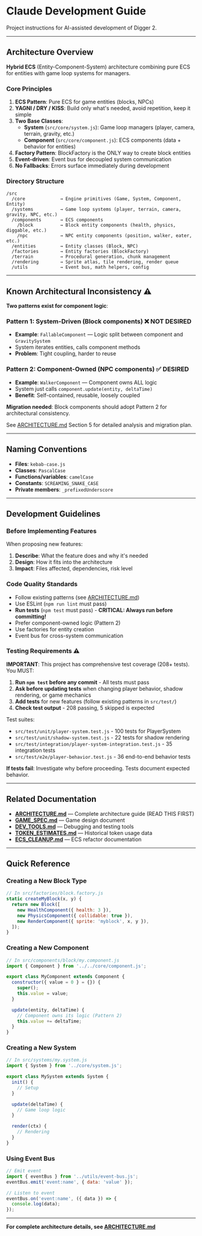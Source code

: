# Claude Development Guide

Project instructions for AI-assisted development of Digger 2.

---

## Architecture Overview

**Hybrid ECS** (Entity-Component-System) architecture combining pure ECS for entities with game loop systems for managers.

### Core Principles

1. **ECS Pattern**: Pure ECS for game entities (blocks, NPCs)
2. **YAGNI / DRY / KISS**: Build only what's needed, avoid repetition, keep it simple
3. **Two Base Classes**:
   - **System** (`src/core/system.js`): Game loop managers (player, camera, terrain, gravity, etc.)
   - **Component** (`src/core/component.js`): ECS components (data + behavior for entities)
4. **Factory Pattern**: BlockFactory is the ONLY way to create block entities
5. **Event-driven**: Event bus for decoupled system communication
6. **No Fallbacks**: Errors surface immediately during development

### Directory Structure

```
/src
  /core             → Engine primitives (Game, System, Component, Entity)
  /systems          → Game loop systems (player, terrain, camera, gravity, NPC, etc.)
  /components       → ECS components
    /block          → Block entity components (health, physics, diggable, etc.)
    /npc            → NPC entity components (position, walker, eater, etc.)
  /entities         → Entity classes (Block, NPC)
  /factories        → Entity factories (BlockFactory)
  /terrain          → Procedural generation, chunk management
  /rendering        → Sprite atlas, tile rendering, render queue
  /utils            → Event bus, math helpers, config
```

---

## Known Architectural Inconsistency ⚠️

**Two patterns exist for component logic**:

### Pattern 1: System-Driven (Block components) ❌ NOT DESIRED

- **Example**: `FallableComponent` — Logic split between component and `GravitySystem`
- System iterates entities, calls component methods
- **Problem**: Tight coupling, harder to reuse

### Pattern 2: Component-Owned (NPC components) ✅ DESIRED

- **Example**: `WalkerComponent` — Component owns ALL logic
- System just calls `component.update(entity, deltaTime)`
- **Benefit**: Self-contained, reusable, loosely coupled

**Migration needed**: Block components should adopt Pattern 2 for architectural consistency.

See [ARCHITECTURE.md](Docs/ARCHITECTURE.md) Section 5 for detailed analysis and migration plan.

---

## Naming Conventions

- **Files**: `kebab-case.js`
- **Classes**: `PascalCase`
- **Functions/variables**: `camelCase`
- **Constants**: `SCREAMING_SNAKE_CASE`
- **Private members**: `_prefixedUnderscore`

---

## Development Guidelines

### Before Implementing Features

When proposing new features:

1. **Describe**: What the feature does and why it's needed
2. **Design**: How it fits into the architecture
3. **Impact**: Files affected, dependencies, risk level

### Code Quality Standards

- Follow existing patterns (see [ARCHITECTURE.md](Docs/ARCHITECTURE.md))
- Use ESLint (`npm run lint` must pass)
- **Run tests** (`npm test` must pass) - **CRITICAL: Always run before committing!**
- Prefer component-owned logic (Pattern 2)
- Use factories for entity creation
- Event bus for cross-system communication

### Testing Requirements ⚠️

**IMPORTANT**: This project has comprehensive test coverage (208+ tests). You MUST:

1. **Run `npm test` before any commit** - All tests must pass
2. **Ask before updating tests** when changing player behavior, shadow rendering, or game mechanics
3. **Add tests** for new features (follow existing patterns in `src/test/`)
4. **Check test output** - 208 passing, 5 skipped is expected

Test suites:
- `src/test/unit/player-system.test.js` - 100 tests for PlayerSystem
- `src/test/unit/shadow-system.test.js` - 22 tests for shadow rendering
- `src/test/integration/player-system-integration.test.js` - 35 integration tests
- `src/test/e2e/player-behavior.test.js` - 36 end-to-end behavior tests

**If tests fail**: Investigate why before proceeding. Tests document expected behavior.

---

## Related Documentation

- **[ARCHITECTURE.md](Docs/ARCHITECTURE.md)** — Complete architecture guide (READ THIS FIRST)
- **[GAME_SPEC.md](Docs/GAME_SPEC.md)** — Game design document
- **[DEV_TOOLS.md](Docs/DEV_TOOLS.md)** — Debugging and testing tools
- **[TOKEN_ESTIMATES.md](Docs/TOKEN_ESTIMATES.md)** — Historical token usage data
- **[ECS_CLEANUP.md](Docs/ECS_CLEANUP.md)** — ECS refactor documentation

---

## Quick Reference

### Creating a New Block Type

```javascript
// In src/factories/block.factory.js
static createMyBlock(x, y) {
  return new Block([
    new HealthComponent({ health: 3 }),
    new PhysicsComponent({ collidable: true }),
    new RenderComponent({ sprite: 'myblock', x, y }),
  ]);
}
```

### Creating a New Component

```javascript
// In src/components/block/my.component.js
import { Component } from '../../core/component.js';

export class MyComponent extends Component {
  constructor({ value = 0 } = {}) {
    super();
    this.value = value;
  }

  update(entity, deltaTime) {
    // Component owns its logic (Pattern 2)
    this.value += deltaTime;
  }
}
```

### Creating a New System

```javascript
// In src/systems/my.system.js
import { System } from '../core/system.js';

export class MySystem extends System {
  init() {
    // Setup
  }

  update(deltaTime) {
    // Game loop logic
  }

  render(ctx) {
    // Rendering
  }
}
```

### Using Event Bus

```javascript
// Emit event
import { eventBus } from '../utils/event-bus.js';
eventBus.emit('event:name', { data: 'value' });

// Listen to event
eventBus.on('event:name', ({ data }) => {
  console.log(data);
});
```

---

**For complete architecture details, see [ARCHITECTURE.md](Docs/ARCHITECTURE.md)**
